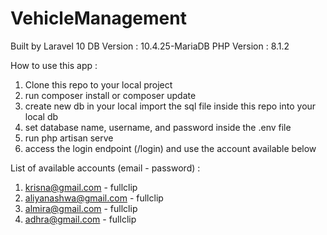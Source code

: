 # VehicleManagement

Built by Laravel 10
DB Version : 10.4.25-MariaDB
PHP Version : 8.1.2

How to use this app : 
1. Clone this repo to your local project
2. run composer install or composer update
3. create new db in your local import the sql file inside this repo into your local db
4. set database name, username, and password inside the .env file
5. run php artisan serve
6. access the login endpoint (/login) and use the account available below

List of available accounts (email - password) : 
1. krisna@gmail.com - fullclip
2. aliyanashwa@gmail.com - fullclip
3. almira@gmail.com - fullclip
4. adhra@gmail.com - fullclip
